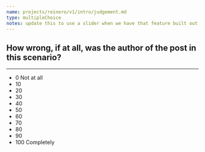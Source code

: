 ```yaml
---
name: projects/reinero/v1/intro/judgement.md
type: multipleChoice
notes: update this to use a slider when we have that feature built out.
---
```


## How wrong, if at all, was the author of the post in this scenario?

---

- 0 Not at all
- 10
- 20
- 30
- 40
- 50
- 60
- 70
- 80
- 90
- 100 Completely
